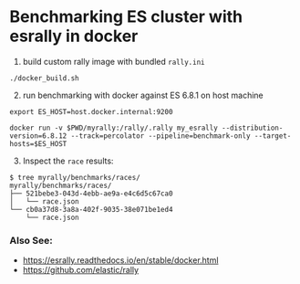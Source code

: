 Benchmarking ES cluster with esrally in docker
================================================

1. build custom rally image with bundled `rally.ini`

```
./docker_build.sh
```

2. run benchmarking with docker against ES 6.8.1 on host machine

```
export ES_HOST=host.docker.internal:9200

docker run -v $PWD/myrally:/rally/.rally my_esrally --distribution-version=6.8.12 --track=percolator --pipeline=benchmark-only --target-hosts=$ES_HOST
```

3. Inspect the `race` results:
```
$ tree myrally/benchmarks/races/
myrally/benchmarks/races/
├── 521bebe3-043d-4ebb-ae9a-e4c6d5c67ca0
│   └── race.json
└── cb0a37d8-3a8a-402f-9035-38e071be1ed4
    └── race.json
```


### Also See:
* https://esrally.readthedocs.io/en/stable/docker.html
* https://github.com/elastic/rally
